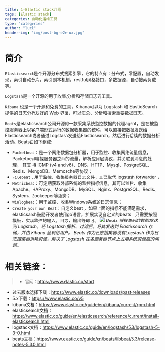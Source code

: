 ```yaml
---
title: 1-Elastic stack介绍
tags: [Elastic stack]
categories: 自动化运维工具
type: "categories"
author: "luck"
header-img: "img/post-bg-e2e-ux.jpg"
---
```


# 简介

```Elasticsearch```是个开源分布式搜索引擎，它的特点有：分布式，零配置，自动发现，索引自动分片，索引副本机制，restful风格接口，多数据源，自动搜索负载等。

```Logstash```是一个开源的用于收集,分析和存储日志的工具。

```Kibana``` 也是一个开源和免费的工具，Kibana可以为 Logstash 和 ElasticSearch 提供的日志分析友好的 Web 界面，可以汇总、分析和搜索重要数据日志。

```Beats```是elasticsearch公司开源的一款采集系统监控数据的代理agent，是在被监控服务器上以客户端形式运行的数据收集器的统称，可以直接把数据发送给Elasticsearch或者通过Logstash发送给Elasticsearch，然后进行后续的数据分析活动。Beats由如下组成:
- ```Packetbeat```：是一个网络数据包分析器，用于监控、收集网络流量信息，Packetbeat嗅探服务器之间的流量，解析应用层协议，并关联到消息的处理， 其支  持 ICMP (v4 and v6)、DNS、HTTP、Mysql、PostgreSQL、Redis、MongoDB、Memcache等协议；
- ```Filebeat```：用于监控、收集服务器日志文件，其已取代 logstash forwarder；
- ```Metricbeat```：可定期获取外部系统的监控指标信息，其可以监控、收集Apache、HAProxy、MongoDB、MySQL、Nginx、PostgreSQL、Redis、System、Zookeeper等服务；
- ```Winlogbeat```：用于监控、收集Windows系统的日志信息；
- ```Create your own Beat```：自定义beat ，如果上面的指标不能满足需求，elasticsarch鼓励开发者使用go语言，扩展实现自定义的beats，只需要按照模板，实现监控的输入，日志，输出等即可。
![](http://ocppiicaw.bkt.clouddn.com/elastic/elastic.png)
*Beats 将搜集到的数据发送到 Logstash，经 Logstash 解析、过滤后，将其发送到 Elasticsearch 存储，并由 Kibana 呈现给用户。*
*Beats 作为日志搜集器没有Logstash 作为日志搜集器消耗资源，解决了 Logstash 在各服务器节点上占用系统资源高的问题。*

# 相关链接：
>- 官网：https://www.elastic.co/start
- 过去版本选择下载：https://www.elastic.co/downloads/past-releases
- 5.x下载：https://www.elastic.co/v5
- kibana文档：https://www.elastic.co/guide/en/kibana/current/rpm.html
- elasticsearch文档：https://www.elastic.co/guide/en/elasticsearch/reference/current/install-elasticsearch.html
- logstack文档：https://www.elastic.co/guide/en/logstash/5.3/logstash-5-3-0.html
- beats文档：https://www.elastic.co/guide/en/beats/libbeat/5.3/release-notes-5.3.0.html


